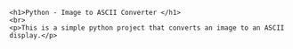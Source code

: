 <!DOCTYPE html>
<html>
  <body>

    <h1>Python - Image to ASCII Converter </h1>
    <br>
    <p>This is a simple python project that converts an image to an ASCII display.</p>
  </body>
</html>
